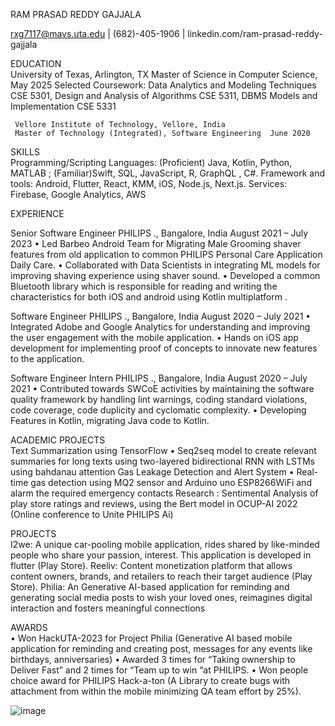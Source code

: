 RAM PRASAD REDDY GAJJALA

rxg7117@mavs.uta.edu | (682)-405-1906 | linkedin.com/ram-prasad-reddy-gajjala

EDUCATION  	 
     University of Texas, Arlington, TX
     Master of Science in Computer Science, May 2025
Selected Coursework: Data Analytics and Modeling Techniques CSE 5301, Design and Analysis of Algorithms CSE 5311, DBMS Models and Implementation CSE 5331

     Vellore Institute of Technology, Vellore, India
     Master of Technology (Integrated), Software Engineering  June 2020

SKILLS 	 
Programming/Scripting Languages: (Proficient) Java, Kotlin, Python, MATLAB ; (Familiar)Swift, SQL,  JavaScript, R, GraphQL , C#.
Framework and tools: Android, Flutter, React, KMM, iOS, Node.js, Next.js.
Services: Firebase, Google Analytics, AWS 

EXPERIENCE  	 

Senior Software Engineer
     PHILIPS ., Bangalore, India August 2021 – July 2023
•	Led Barbeo Android Team for Migrating Male Grooming shaver features from old application to common PHILIPS Personal Care  Application Daily Care.
•	Collaborated with Data Scientists in integrating ML models for improving shaving experience using shaver sound. 
•	Developed a common Bluetooth  library which is responsible for reading and writing the characteristics for both iOS and android using Kotlin multiplatform .

Software Engineer 
     PHILIPS ., Bangalore, India August 2020 – July 2021
•	Integrated Adobe and Google Analytics for understanding and improving the user engagement with the mobile application.
•	Hands on iOS app development for implementing proof of concepts to innovate new features to the application.

Software Engineer Intern
     PHILIPS ., Bangalore, India August 2020 – July 2021
•	Contributed towards SWCoE activities by maintaining the software quality framework by handling lint warnings, coding standard violations, code coverage, code duplicity and cyclomatic complexity.
•	Developing Features in Kotlin, migrating Java code to Kotlin.

ACADEMIC PROJECTS	 
Text Summarization using TensorFlow
•	Seq2seq model to create relevant summaries for long texts using two-layered bidirectional RNN with LSTMs using bahdanau attention 
Gas Leakage Detection and Alert System
•	Real-time gas detection using MQ2 sensor and Arduino uno ESP8266WiFi and alarm the required emergency contacts 
Research :
Sentimental Analysis of play store ratings and reviews, using the Bert model in OCUP-AI 2022 (Online conference to Unite PHILIPS Ai)

PROJECTS	 
I2we: A unique car-pooling mobile application, rides shared by like-minded people who share your passion, interest. This application is developed in flutter (Play Store).
Reeliv: Content monetization platform that allows content owners, brands, and retailers to reach their target audience (Play Store).
Philia: An Generative AI-based application for reminding and generating social media posts to wish your loved ones, reimagines digital interaction and fosters meaningful connections

AWARDS	 
•	Won HackUTA-2023 for Project Philia (Generative AI based  mobile application for reminding and creating post, messages for any events like birthdays, anniversaries)
•	Awarded 3 times for “Taking ownership to Deliver Fast” and 2 times for “Team up to win “at PHILIPS.
•	Won people choice award for PHILIPS Hack-a-ton (A Library to create bugs with attachment from within the mobile minimizing  QA team effort by 25%).



![image](https://github.com/gramprasadreddy/gramprasadreddy.github.io/assets/21344445/c21587e1-963c-458a-a0ed-9b99eab251a3)
